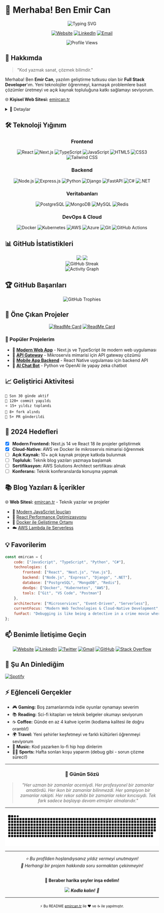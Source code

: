 # 👋 Merhaba! Ben Emir Can

<div align="center">
  <img src="https://readme-typing-svg.herokuapp.com?font=Fira+Code&weight=500&size=28&duration=3000&pause=1000&color=2196F3&center=true&vCenter=true&multiline=true&width=600&height=100&lines=Yazılım+Geliştirici;Full+Stack+Developer;Teknoloji+Meraklısı" alt="Typing SVG" />
</div>

<div align="center">
  
  [![Website](https://img.shields.io/badge/🌐_Website-emircan.tr-blue?style=for-the-badge)](https://emircan.tr)
  [![LinkedIn](https://img.shields.io/badge/LinkedIn-0077B5?style=for-the-badge&logo=linkedin&logoColor=white)](https://linkedin.com/in/emircan)
  [![Email](https://img.shields.io/badge/Email-D14836?style=for-the-badge&logo=gmail&logoColor=white)](mailto:hello@emircan.tr)
  
  ![Profile Views](https://komarev.com/ghpvc/?username=emir-can-tr&color=2196F3&style=for-the-badge&label=Profil+Ziyareti)
  
</div>

## 🚀 Hakkımda

> "Kod yazmak sanat, çözmek bilimdir." 

Merhaba! Ben **Emir Can**, yazılım geliştirme tutkusu olan bir **Full Stack Developer**'ım. Yeni teknolojiler öğrenmeyi, karmaşık problemlere basit çözümler üretmeyi ve açık kaynak topluluğuna katkı sağlamayı seviyorum. 

🌐 **Kişisel Web Sitesi:** [emircan.tr](https://emircan.tr)

<details>
<summary>📍 Detaylar</summary>
<br>

- 🔭 **Şu anda:** Modern web uygulamaları geliştiriyorum
- 🌱 **Öğreniyorum:** Cloud-Native teknolojiler ve mikroservis mimarisi
- 👯 **İş birliği:** Açık kaynak projeler ve inovatif startuplar
- 💬 **Konuşalım:** JavaScript, React, Node.js, Python
- ⚡ **Hızlı bilgi:** Kahve içerken en iyi kodları yazarım ☕
- 📫 **İletişim:** [hello@emircan.tr](mailto:hello@emircan.tr)

</details>

## 🛠️ Teknoloji Yığınım

<div align="center">

### Frontend
![React](https://img.shields.io/badge/-React-61DAFB?style=for-the-badge&logo=react&logoColor=black)
![Next.js](https://img.shields.io/badge/-Next.js-000000?style=for-the-badge&logo=next.js&logoColor=white)
![TypeScript](https://img.shields.io/badge/-TypeScript-3178C6?style=for-the-badge&logo=typescript&logoColor=white)
![JavaScript](https://img.shields.io/badge/-JavaScript-F7DF1E?style=for-the-badge&logo=javascript&logoColor=black)
![HTML5](https://img.shields.io/badge/-HTML5-E34F26?style=for-the-badge&logo=html5&logoColor=white)
![CSS3](https://img.shields.io/badge/-CSS3-1572B6?style=for-the-badge&logo=css3&logoColor=white)
![Tailwind CSS](https://img.shields.io/badge/-Tailwind_CSS-38B2AC?style=for-the-badge&logo=tailwind-css&logoColor=white)

### Backend
![Node.js](https://img.shields.io/badge/-Node.js-339933?style=for-the-badge&logo=node.js&logoColor=white)
![Express.js](https://img.shields.io/badge/-Express.js-000000?style=for-the-badge&logo=express&logoColor=white)
![Python](https://img.shields.io/badge/-Python-3776AB?style=for-the-badge&logo=python&logoColor=white)
![Django](https://img.shields.io/badge/-Django-092E20?style=for-the-badge&logo=django&logoColor=white)
![FastAPI](https://img.shields.io/badge/-FastAPI-009688?style=for-the-badge&logo=fastapi&logoColor=white)
![C#](https://img.shields.io/badge/-C%23-239120?style=for-the-badge&logo=c-sharp&logoColor=white)
![.NET](https://img.shields.io/badge/-.NET-512BD4?style=for-the-badge&logo=.net&logoColor=white)

### Veritabanları
![PostgreSQL](https://img.shields.io/badge/-PostgreSQL-336791?style=for-the-badge&logo=postgresql&logoColor=white)
![MongoDB](https://img.shields.io/badge/-MongoDB-47A248?style=for-the-badge&logo=mongodb&logoColor=white)
![MySQL](https://img.shields.io/badge/-MySQL-4479A1?style=for-the-badge&logo=mysql&logoColor=white)
![Redis](https://img.shields.io/badge/-Redis-DC382D?style=for-the-badge&logo=redis&logoColor=white)

### DevOps & Cloud
![Docker](https://img.shields.io/badge/-Docker-2496ED?style=for-the-badge&logo=docker&logoColor=white)
![Kubernetes](https://img.shields.io/badge/-Kubernetes-326CE5?style=for-the-badge&logo=kubernetes&logoColor=white)
![AWS](https://img.shields.io/badge/-AWS-232F3E?style=for-the-badge&logo=amazon-aws&logoColor=white)
![Azure](https://img.shields.io/badge/-Azure-0078D4?style=for-the-badge&logo=microsoft-azure&logoColor=white)
![Git](https://img.shields.io/badge/-Git-F05032?style=for-the-badge&logo=git&logoColor=white)
![GitHub Actions](https://img.shields.io/badge/-GitHub_Actions-2088FF?style=for-the-badge&logo=github-actions&logoColor=white)

</div>

## 📊 GitHub İstatistikleri

<div align="center">
  <img height="200em" src="https://github-readme-stats.vercel.app/api?username=emir-can-tr&show_icons=true&theme=tokyonight&include_all_commits=true&count_private=true&hide_border=true&bg_color=0d1117"/>
  <img height="200em" src="https://github-readme-stats.vercel.app/api/top-langs/?username=emir-can-tr&layout=compact&langs_count=8&theme=tokyonight&hide_border=true&bg_color=0d1117"/>
</div>

<div align="center">
  <img src="https://github-readme-streak-stats.herokuapp.com/?user=emir-can-tr&theme=tokyonight&hide_border=true&background=0d1117" alt="GitHub Streak"/>
</div>

<div align="center">
  <img src="https://github-readme-activity-graph.vercel.app/graph?username=emir-can-tr&theme=tokyo-night&hide_border=true&bg_color=0d1117" alt="Activity Graph"/>
</div>

## 🏆 GitHub Başarıları

<div align="center">
  <img src="https://github-profile-trophy.vercel.app/?username=emir-can-tr&theme=tokyonight&no-frame=true&row=1&column=6" alt="GitHub Trophies"/>
</div>

## 🚀 Öne Çıkan Projeler

<div align="center">

[![ReadMe Card](https://github-readme-stats.vercel.app/api/pin/?username=emir-can-tr&repo=awesome-project-1&theme=tokyonight&hide_border=true&bg_color=0d1117)](https://github.com/emir-can-tr/lensify)
[![ReadMe Card](https://github-readme-stats.vercel.app/api/pin/?username=emir-can-tr&repo=awesome-project-2&theme=tokyonight&hide_border=true&bg_color=0d1117)](https://github.com/emir-can-tr/awesome-project-2)

</div>

### 🌟 Popüler Projelerim

- 🔗 **[Modern Web App](https://github.com/emir-can-tr/modern-web-app)** - Next.js ve TypeScript ile modern web uygulaması
- 🚀 **[API Gateway](https://github.com/emir-can-tr/api-gateway)** - Mikroservis mimarisi için API gateway çözümü  
- 📱 **[Mobile App Backend](https://github.com/emir-can-tr/mobile-backend)** - React Native uygulaması için backend API
- 🤖 **[AI Chat Bot](https://github.com/emir-can-tr/ai-chatbot)** - Python ve OpenAI ile yapay zeka chatbot

## 📈 Geliştirici Aktivitesi

```text
📅 Son 30 günde aktif
🔨 120+ commit yapıldı  
⭐ 15+ yıldız toplandı
🍴 8+ fork alındı
📝 5+ PR gönderildi
```

## 🎯 2024 Hedefleri

- [x] **Modern Frontend:** Next.js 14 ve React 18 ile projeler geliştirmek
- [x] **Cloud-Native:** AWS ve Docker ile mikroservis mimarisi öğrenmek
- [ ] **Açık Kaynak:** 10+ açık kaynak projeye katkıda bulunmak
- [ ] **Topluluk:** Teknik blog yazıları yazmaya başlamak
- [ ] **Sertifikasyon:** AWS Solutions Architect sertifikası almak
- [ ] **Konferans:** Teknik konferanslarda konuşma yapmak

## 📚 Blog Yazıları & İçerikler

🌐 **Web Sitesi:** [emircan.tr](https://emircan.tr) - Teknik yazılar ve projeler

- 📝 [Modern JavaScript İpuçları](https://emircan.tr/blog/modern-javascript-tips)
- 🚀 [React Performance Optimizasyonu](https://emircan.tr/blog/react-performance)
- 🐳 [Docker ile Geliştirme Ortamı](https://emircan.tr/blog/docker-development)
- ☁️ [AWS Lambda ile Serverless](https://emircan.tr/blog/aws-lambda-serverless)

## 💡 Favorilerim

```javascript
const emircan = {
    code: ["JavaScript", "TypeScript", "Python", "C#"],
    technologies: {
        frontend: ["React", "Next.js", "Vue.js"],
        backend: ["Node.js", "Express", "Django", ".NET"],
        database: ["PostgreSQL", "MongoDB", "Redis"],
        devOps: ["Docker", "Kubernetes", "AWS"],
        tools: ["Git", "VS Code", "Postman"]
    },
    architecture: ["Microservices", "Event-Driven", "Serverless"],
    currentFocus: "Modern Web Technologies & Cloud-Native Development",
    funFact: "Debugging is like being a detective in a crime movie where you're also the murderer 🔍"
};
```

## 📫 Benimle İletişime Geçin

<div align="center">

[![Website](https://img.shields.io/badge/🌐_Website-emircan.tr-2196F3?style=for-the-badge&logoColor=white)](https://emircan.tr)
[![LinkedIn](https://img.shields.io/badge/LinkedIn-0077B5?style=for-the-badge&logo=linkedin&logoColor=white)](https://linkedin.com/in/emircan)
[![Twitter](https://img.shields.io/badge/Twitter-1DA1F2?style=for-the-badge&logo=twitter&logoColor=white)](https://twitter.com/emircan)
[![Gmail](https://img.shields.io/badge/Gmail-D14836?style=for-the-badge&logo=gmail&logoColor=white)](mailto:hello@emircan.tr)
[![GitHub](https://img.shields.io/badge/GitHub-100000?style=for-the-badge&logo=github&logoColor=white)](https://github.com/emir-can-tr)
[![Stack Overflow](https://img.shields.io/badge/Stack_Overflow-FE7A16?style=for-the-badge&logo=stack-overflow&logoColor=white)](https://stackoverflow.com/users/emircan)

</div>

## 🎵 Şu An Dinlediğim

[![Spotify](https://spotify-github-profile.vercel.app/api/spotify-playing)](https://spotify-github-profile.vercel.app/api/spotify-playing)

## ⚡ Eğlenceli Gerçekler

- 🎮 **Gaming:** Boş zamanlarımda indie oyunlar oynamayı severim
- 📚 **Reading:** Sci-fi kitapları ve teknik belgeler okumayı seviyorum  
- ☕ **Coffee:** Günde en az 4 kahve içerim (kodlama kalitesi ile doğru orantılı!)
- 🌍 **Travel:** Yeni şehirler keşfetmeyi ve farklı kültürleri öğrenmeyi seviyorum
- 🎵 **Music:** Kod yazarken lo-fi hip hop dinlerim
- 🏃‍♂️ **Sports:** Hafta sonları koşu yaparım (debug gibi - sorun çözme süreci!)

---

<div align="center">

### 💭 Günün Sözü

> *"Her uzman bir zamanlar acemiydi. Her profesyonel bir zamanlar amatördü. Her ikon bir zamanlar bilinmezdi. Her şampiyon bir zamanlar rakipti. Her rekor sahibi bir zamanlar rekor kırıcısıydı. Tek fark sadece başlayıp devam etmişler olmalarıdır."*

</div>

---

<div align="center">
  <img src="https://raw.githubusercontent.com/platane/platane/output/github-contribution-grid-snake-dark.svg" alt="Snake animation" />
</div>

---

<div align="center">
  <i>⭐ Bu profilden hoşlandıysanız yıldız vermeyi unutmayın!</i>
  <br>
  <i>💬 Herhangi bir projem hakkında soru sormaktan çekinmeyin!</i>
  <br><br>
  
  **🤝 Beraber harika şeyler inşa edelim!**
  
  <img src="https://media.giphy.com/media/LnQjpWaON8nhr21vNW/giphy.gif" width="60"> <em><b>Kodla kalın!</b> 🚀</em>
  
</div>

---

<div align="center">
  <sub>⚡ Bu README <a href="https://emircan.tr">emircan.tr</a> ile ❤️ ve ☕ ile yapılmıştır.</sub>
</div>
